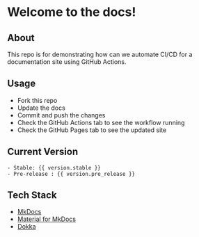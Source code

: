 # Welcome to the docs!

## About

This repo is for demonstrating how can we automate CI/CD for a documentation site using GitHub Actions.

## Usage

- Fork this repo
- Update the docs
- Commit and push the changes
- Check the GitHub Actions tab to see the workflow running
- Check the GitHub Pages tab to see the updated site


## Current Version
    - Stable: {{ version.stable }}
    - Pre-release : {{ version.pre_release }}


## Tech Stack

- [MkDocs](https://www.mkdocs.org/)
- [Material for MkDocs](https://squidfunk.github.io/mkdocs-material/)
- [Dokka](https://github.com/Kotlin/dokka)

